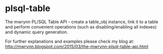 # plsql-table
The mwrynn PL/SQL Table API - create a table_obj instance, link it to a table and perform convenient operations (such as disabling/enabling all indexes) and dynamic query generation.

For further explanations and examples please check my blog at: http://mwrynn.blogspot.com/2015/03/the-mwrynn-plsql-table-api.html
